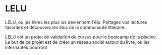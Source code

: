 # LELU
LELU, où les livres les plus lus deviennent l'élu. Partagez vos lectures favorites et découvrez les élus de la communauté littéraire.

LELU est un projet de validation de cursus pour le bootcamp de la piscine. Le but de ce projet est de créer un réseau social autour du livre, où les internautes pourront
